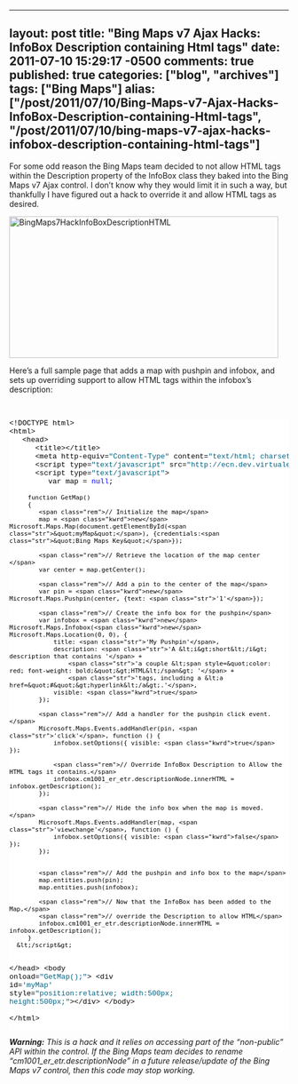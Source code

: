   ---
  layout: post
  title: "Bing Maps v7 Ajax Hacks: InfoBox Description containing Html tags"
  date: 2011-07-10 15:29:17 -0500
  comments: true
  published: true
  categories: ["blog", "archives"]
  tags: ["Bing Maps"]
  alias: ["/post/2011/07/10/Bing-Maps-v7-Ajax-Hacks-InfoBox-Description-containing-Html-tags", "/post/2011/07/10/bing-maps-v7-ajax-hacks-infobox-description-containing-html-tags"]
  ---
<!-- more -->
<p>For some odd reason the Bing Maps team decided to not allow HTML tags within the Description property of the InfoBox class they baked into the Bing Maps v7 Ajax control. I don’t know why they would limit it in such a way, but thankfully I have figured out a hack to override it and allow HTML tags as desired.</p>  <p><a href="http://pietschsoft.com/image.axd?picture=BingMaps7HackInfoBoxDescriptionHTML.png"><img style="background-image: none; border-bottom: 0px; border-left: 0px; padding-left: 0px; padding-right: 0px; display: inline; border-top: 0px; border-right: 0px; padding-top: 0px" title="BingMaps7HackInfoBoxDescriptionHTML" border="0" alt="BingMaps7HackInfoBoxDescriptionHTML" src="http://pietschsoft.com/image.axd?picture=BingMaps7HackInfoBoxDescriptionHTML_thumb.png" width="485" height="255" /></a></p>  <p>Here’s a full sample page that adds a map with pushpin and infobox, and sets up overriding support to allow HTML tags within the infobox’s description:</p>  <p>&#160;</p>  <p>   <pre class="csharpcode">&lt;!DOCTYPE html&gt;
&lt;html&gt;
   &lt;head&gt;
      &lt;title&gt;&lt;/title&gt;
      &lt;meta http-equiv=<span class="str">&quot;Content-Type&quot;</span> content=<span class="str">&quot;text/html; charset=utf-8&quot;</span>&gt;
      &lt;script type=<span class="str">&quot;text/javascript&quot;</span> src=<span class="str">&quot;http://ecn.dev.virtualearth.net/mapcontrol/mapcontrol.ashx?v=7.0&quot;</span>&gt;&lt;/script&gt;
      &lt;script type=<span class="str">&quot;text/javascript&quot;</span>&gt;
         var map = <span class="kwrd">null</span>;

         function GetMap()
         {
            <span class="rem">// Initialize the map</span>
            map = <span class="kwrd">new</span> Microsoft.Maps.Map(document.getElementById(<span class="str">&quot;myMap&quot;</span>), {credentials:<span class="str">&quot;Bing Maps Key&quot;</span>}); 

            <span class="rem">// Retrieve the location of the map center </span>
            var center = map.getCenter();
            
            <span class="rem">// Add a pin to the center of the map</span>
            var pin = <span class="kwrd">new</span> Microsoft.Maps.Pushpin(center, {text: <span class="str">'1'</span>});

            <span class="rem">// Create the info box for the pushpin</span>
            var infobox = <span class="kwrd">new</span> Microsoft.Maps.Infobox(<span class="kwrd">new</span> Microsoft.Maps.Location(0, 0), {
                title: <span class="str">'My Pushpin'</span>,
                description: <span class="str">'A &lt;i&gt;short&lt;/i&gt; description that contains '</span> +
                    <span class="str">'a couple &lt;span style=&quot;color: red; font-weight: bold;&quot;&gt;HTML&lt;/span&gt; '</span> +
                    <span class="str">'tags, including a &lt;a href=&quot;#&quot;&gt;hyperlink&lt;/a&gt;.'</span>,
                visible: <span class="kwrd">true</span>
            });

            <span class="rem">// Add a handler for the pushpin click event.</span>
            Microsoft.Maps.Events.addHandler(pin, <span class="str">'click'</span>, function () {
                infobox.setOptions({ visible: <span class="kwrd">true</span> });

                <span class="rem">// Override InfoBox Description to Allow the HTML tags it contains.</span>
                infobox.cm1001_er_etr.descriptionNode.innerHTML = infobox.getDescription();
            });

            <span class="rem">// Hide the info box when the map is moved.</span>
            Microsoft.Maps.Events.addHandler(map, <span class="str">'viewchange'</span>, function () {
                infobox.setOptions({ visible: <span class="kwrd">false</span> });
            });


            <span class="rem">// Add the pushpin and info box to the map</span>
            map.entities.push(pin);
            map.entities.push(infobox);

            <span class="rem">// Now that the InfoBox has been added to the Map,</span>
            <span class="rem">// override the Description to allow HTML</span>
            infobox.cm1001_er_etr.descriptionNode.innerHTML = infobox.getDescription();
         }
      &lt;/script&gt;
   &lt;/head&gt;
   &lt;body onload=<span class="str">&quot;GetMap();&quot;</span>&gt;
      &lt;div id=<span class="str">'myMap'</span> style=<span class="str">&quot;position:relative; width:500px; height:500px;&quot;</span>&gt;&lt;/div&gt;
   &lt;/body&gt;      
&lt;/html&gt;</pre>
  <em><strong>Warning:</strong> This is a hack and it relies on accessing part of the “non-public” API within the control. If the Bing Maps team decides to rename “cm1001_er_etr.descriptionNode” in a future release/update of the Bing Maps v7 control, then this code may stop working.</em><style type="text/css">
.csharpcode, .csharpcode pre
{
	font-size: small;
	color: black;
	font-family: consolas, "Courier New", courier, monospace;
	background-color: #ffffff;
	/*white-space: pre;*/
}
.csharpcode pre { margin: 0em; }
.csharpcode .rem { color: #008000; }
.csharpcode .kwrd { color: #0000ff; }
.csharpcode .str { color: #006080; }
.csharpcode .op { color: #0000c0; }
.csharpcode .preproc { color: #cc6633; }
.csharpcode .asp { background-color: #ffff00; }
.csharpcode .html { color: #800000; }
.csharpcode .attr { color: #ff0000; }
.csharpcode .alt 
{
	background-color: #f4f4f4;
	width: 100%;
	margin: 0em;
}
.csharpcode .lnum { color: #606060; }</style></p>
